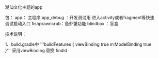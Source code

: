 潮汕文化主题的app

包：
app： 主程序
app_debug ：开发测试用 进入activity或者fragment等快速调试启动入口
fishprawncrab：鱼虾蟹功能
blindbox ：盲盒


技术说明：

1、build.gradle中
'''buildFeatures {
        viewBinding true
        mlModelBinding true
}'''
采用viewBinding 替换 findId
